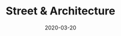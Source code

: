 ---
path: "/Projects/Urban"
date: "2020-03-20"
title: "Street & Architecture"
description: "Lorem ipsum dolor sit amet,
                    consectetur adipiscing elit.
                    quis nostrud exercitation ullamco laboris nisi ut aliquip ex ea commodo consequat. "
key: "urban"
thumbnail: "../images/thumbnail/02.jpg"
imgKey: "images-urban"
---
